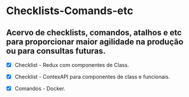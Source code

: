 # Checklists-Comands-etc


## Acervo de checklists, comandos, atalhos e etc para proporcionar maior agilidade na produção ou para consultas futuras.

- [x] Checklist - Redux com componentes de Class.
- [x] Checklist - ContexAPI para componentes de class e funcionais.
- [x] Comandos - Docker.

